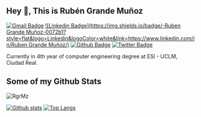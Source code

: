 ## Hey 👋, This is Rubén Grande Muñoz
[![Gmail Badge](https://img.shields.io/badge/-rgmzdev@gmail.com-c14438?style=flat&logo=Gmail&logoColor=white&link=mailto:rgmzdev@gmail.com)](mailto:rgmzdev@gmail.com) 
[![Linkedin Badge](https://img.shields.io/badge/-Ruben Grande Muñoz-0072b1?style=flat&logo=Linkedin&logoColor=white&link=https://www.linkedin.com/in/Ruben Grande Muñoz/)](https://www.linkedin.com/in/RubenGrandeMuñoz/) [![Github Badge](https://img.shields.io/badge/-RgrMz-grey?style=flat&logo=github&logoColor=white&link=https://github.com/RgrMz/)](https://www.github.com/RgrMz/) [![Twitter Badge](https://img.shields.io/badge/-@gm_rub-00acee?style=flat&logo=twitter&logoColor=white&link=https://twitter.com/@gm_rub/)](https://www.twitter.com/@gm_rub/) <p align='left'>Currently in 4th year of computer engineering degree at ESI - UCLM, Ciudad Real.</p>
## Some of my Github Stats
<p align=left> <img src=https://komarev.com/ghpvc/?username=RgrMz alt=RgrMz /> </p>

[![Github stats](https://github-readme-stats.vercel.app/api?username=RgrMz&show_icons=true&include_all_commits=true)](https://github.com/RgrMz/github-readme-stats)
[![Top Langs](https://github-readme-stats.vercel.app/api/top-langs/?username=RgrMz&layout=compact)](https://github.com/RgrMz/github-readme-stats)

